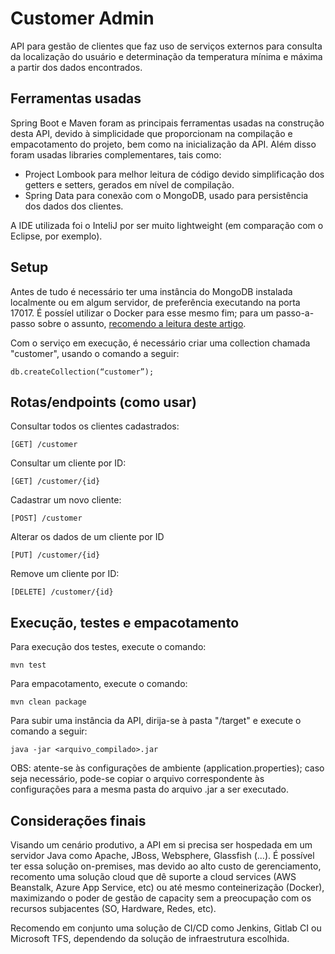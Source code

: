 # Customer Admin

API para gestão de clientes que faz uso de serviços externos para consulta da localização do usuário e determinação da temperatura mínima e máxima a partir dos dados encontrados.


## Ferramentas usadas
Spring Boot e Maven foram as principais ferramentas usadas na construção desta API, devido à simplicidade que proporcionam na compilação e empacotamento do projeto, bem como na inicialização da API. Além disso foram usadas libraries complementares, tais como:
- Project Lombook para melhor leitura de código devido simplificação dos getters e setters, gerados em nível de compilação.
- Spring Data para conexão com o MongoDB, usado para persistência dos dados dos clientes.

A IDE utilizada foi o InteliJ por ser muito lightweight (em comparação com o Eclipse, por exemplo).

## Setup
Antes de tudo é necessário ter uma instância do MongoDB instalada localmente ou em algum servidor, de preferência executando na porta 17017. É possíel utilizar o Docker para esse mesmo fim; para um passo-a-passo sobre o assunto, [recomendo a leitura deste artigo](https://medium.com/@renato.groffe/docker-nosql-executando-o-mongodb-e-o-redis-a-partir-de-containers-3c143e920f09).

Com o serviço em execução, é necessário criar uma collection chamada "customer", usando o comando a seguir:
```
db.createCollection(“customer”);
```

## Rotas/endpoints (como usar)

Consultar todos os clientes cadastrados:
```
[GET] /customer
```

Consultar um cliente por ID:
```
[GET] /customer/{id}
```

Cadastrar um novo cliente:
```
[POST] /customer
```

Alterar os dados de um cliente por ID
```
[PUT] /customer/{id}
```

Remove um cliente por ID:
```
[DELETE] /customer/{id}
```


## Execução, testes e empacotamento

Para execução dos testes, execute o comando:
```
mvn test
```

Para empacotamento, execute o comando:
```
mvn clean package
```

Para subir uma instância da API, dirija-se à pasta "/target" e execute o comando a seguir:
```
java -jar <arquivo_compilado>.jar
```
OBS: atente-se às configurações de ambiente (application.properties); caso seja necessário, pode-se copiar o arquivo correspondente às configurações para a mesma pasta do arquivo .jar a ser executado.


## Considerações finais

Visando um cenário produtivo, a API em si precisa ser hospedada em um servidor Java como Apache, JBoss, Websphere, Glassfish (...). É possível ter essa solução on-premises, mas devido ao alto custo de gerenciamento, recomento uma solução cloud que dê suporte a cloud services (AWS Beanstalk, Azure App Service, etc) ou até mesmo conteinerização (Docker), maximizando o poder de gestão de capacity sem a preocupação com os recursos subjacentes (SO, Hardware, Redes, etc).

Recomendo em conjunto uma solução de CI/CD como Jenkins, Gitlab CI ou Microsoft TFS, dependendo da solução de infraestrutura escolhida.
